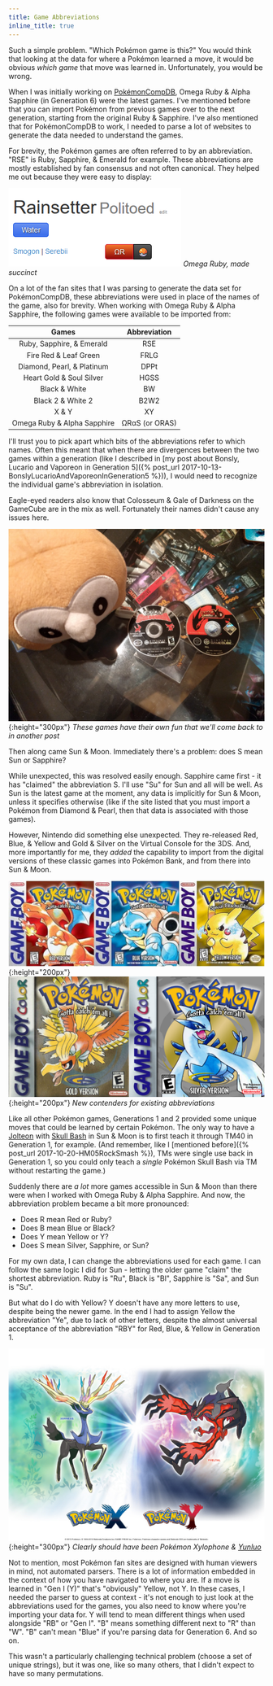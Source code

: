 ```yaml
---
title: Game Abbreviations
inline_title: true
---
```


Such a simple problem. "Which Pokémon game is this?" You would think that looking at the data for where a Pokémon learned a move, it would be obvious *which game* that move was learned in. Unfortunately, you would be wrong.

When I was initially working on [PokémonCompDB](/pokemoncompdb.html), Omega Ruby & Alpha Sapphire (in Generation 6) were the latest games. I've mentioned before that you can import Pokémon from previous games over to the next generation, starting from the original Ruby & Sapphire. I've also mentioned that for PokémonCompDB to work, I needed to parse a lot of websites to generate the data needed to understand the games. 

For brevity, the Pokémon games are often referred to by an abbreviation. "RSE" is Ruby, Sapphire, & Emerald for example. These abbreviations are mostly established by fan consensus and not often canonical. They helped me out because they were easy to display:

![](/assets/img/game-abbreviation-example.png)
*Omega Ruby, made succinct*

On a lot of the fan sites that I was parsing to generate the data set for PokémonCompDB, these abbreviations were used in place of the names of the game, also for brevity. When working with Omega Ruby & Alpha Sapphire, the following games were available to be imported from:

| Games                       | Abbreviation   |
|:---------------------------:|:--------------:|
| Ruby, Sapphire, & Emerald   | RSE            |
| Fire Red & Leaf Green       | FRLG           |
| Diamond, Pearl, & Platinum  | DPPt           |
| Heart Gold & Soul Silver    | HGSS           |
| Black & White               | BW             |
| Black 2 & White 2           | B2W2           |
| X & Y                       | XY             |
| Omega Ruby & Alpha Sapphire | ΩRαS (or ORAS) |

I'll trust you to pick apart which bits of the abbreviations refer to which names. Often this meant that when there are divergences between the two games within a generation (like I described in [my post about Bonsly, Lucario and Vaporeon in Generation 5]({% post_url 2017-10-13-BonslyLucarioAndVaporeonInGeneration5 %})), I would need to recognize the individual game's abbreviation in isolation.

Eagle-eyed readers also know that Colosseum & Gale of Darkness on the GameCube are in the mix as well. Fortunately their names didn't cause any issues here.

![](/assets/img/pokemon-gamecube-discs.jpg){:height="300px"}
*These games have their own fun that we'll come back to in another post*

Then along came Sun & Moon. Immediately there's a problem: does S mean Sun or Sapphire?

While unexpected, this was resolved easily enough. Sapphire came first - it has "claimed" the abbreviation S. I'll use "Su" for Sun and all will be well. As Sun is the latest game at the moment, any data is implicitly for Sun & Moon, unless it specifies otherwise (like if the site listed that you must import a Pokémon from Diamond & Pearl, then that data is associated with those games).

However, Nintendo did something else unexpected. They re-released Red, Blue, & Yellow and Gold & Silver on the Virtual Console for the 3DS. And, more importantly for me, they *added* the capability to import from the digital versions of these classic games into Pokémon Bank, and from there into Sun & Moon.

![](/assets/img/pokemon-red-blue-yellow.jpg){:height="200px"}
![](/assets/img/pokemon-gold-silver.jpg){:height="200px"}
*New contenders for existing abbreviations*

Like all other Pokémon games, Generations 1 and 2 provided some unique moves that could be learned by certain Pokémon. The only way to have a [Jolteon](https://www.serebii.net/pokedex-sm/135.shtml) with [Skull Bash](https://www.serebii.net/attackdex-sm/skullbash.shtml) in Sun & Moon is to first teach it through TM40 in Generation 1, for example. (And remember, like I [mentioned before]({% post_url 2017-10-20-HM05RockSmash %}), TMs were single use back in Generation 1, so you could only teach a *single* Pokémon Skull Bash via TM without restarting the game.)

Suddenly there are *a lot* more games accessible in Sun & Moon than there were when I worked with Omega Ruby & Alpha Sapphire. And now, the abbreviation problem became a bit more pronounced:

* Does R mean Red or Ruby?
* Does B mean Blue or Black?
* Does Y mean Yellow or Y?
* Does S mean Silver, Sapphire, or Sun?

For my own data, I can change the abbreviations used for each game. I can follow the same logic I did for Sun - letting the older game "claim" the shortest abbreviation. Ruby is "Ru", Black is "Bl", Sapphire is "Sa", and Sun is "Su".

But what do I do with Yellow? Y doesn't have any more letters to use, despite being the newer game. In the end I had to assign Yellow the abbreviation "Ye", due to lack of other letters, despite the almost universal acceptance of the abbreviation "RBY" for Red, Blue, & Yellow in Generation 1.

![](/assets/img/pokemon-xy.jpg){:height="300px"}
*Clearly should have been Pokémon Xylophone & [Yunluo](https://en.wikipedia.org/wiki/Yunluo)*

Not to mention, most Pokémon fan sites are designed with human viewers in mind, not automated parsers. There is a lot of information embedded in the context of how you have navigated to where you are. If a move is learned in "Gen I (Y)" that's "obviously" Yellow, not Y. In these cases, I needed the parser to guess at context - it's not enough to just look at the abbreviations used for the games, you also need to know where you're importing your data for. Y will tend to mean different things when used alongside "RB" or "Gen I". "B" means something different next to "R" than "W". "B" can't mean "Blue" if you're parsing data for Generation 6. And so on.

This wasn't a particularly challenging technical problem (choose a set of unique strings), but it was one, like so many others, that I didn't expect to have so many permutations.